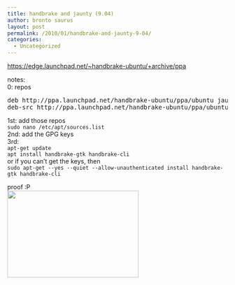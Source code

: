 ```yaml
---
title: handbrake and jaunty (9.04)
author: bronto saurus
layout: post
permalink: /2010/01/handbrake-and-jaunty-9-04/
categories:
  - Uncategorized
---
```

<https://edge.launchpad.net/~handbrake-ubuntu/+archive/ppa>

notes:  
0: repos

<pre lang="bash">deb http://ppa.launchpad.net/handbrake-ubuntu/ppa/ubuntu jaunty main
deb-src http://ppa.launchpad.net/handbrake-ubuntu/ppa/ubuntu jaunty main </pre>

1st: add those repos  
`sudo nano /etc/apt/sources.list`  
2nd: add the GPG keys  
3rd:  
`apt-get update`  
`apt install handbrake-gtk handbrake-cli`  
or if you can&#8217;t get the keys, then  
`sudo apt-get --yes --quiet --allow-unauthenticated install handbrake-gtk handbrake-cli`

proof :P  
[<img src="http://brontosaurusrex.69.mu/wp-content/uploads/2010/01/handbrakeJaunty-300x199.png" alt="" title="handbrakeJaunty" width="300" height="199" class="alignnone size-medium wp-image-514" />][1]

 [1]: http://brontosaurusrex.69.mu/wp-content/uploads/2010/01/handbrakeJaunty.png